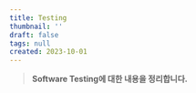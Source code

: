 ```yaml
---
title: Testing
thumbnail: ''
draft: false
tags: null
created: 2023-10-01
---
```



 > 
 > **Software Testing에 대한 내용을 정리합니다.**
